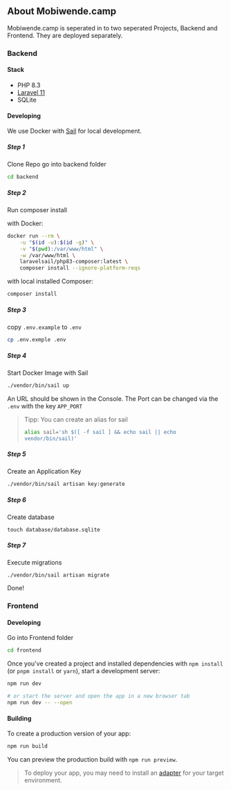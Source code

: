 
## About Mobiwende.camp

Mobiwende.camp is seperated in to two seperated Projects, Backend and Frontend. They are deployed separately.

### Backend

#### Stack
- PHP 8.3
- [Laravel 11](https://laravel.com/)
- SQLite

#### Developing
We use Docker with [Sail](https://laravel.com/docs/11.x/sail#main-content) for local development.

##### Step 1
Clone Repo
go into backend folder
```bash
cd backend
```

##### Step 2
Run composer install 

with Docker:
```bash
docker run --rm \
    -u "$(id -u):$(id -g)" \
    -v "$(pwd):/var/www/html" \
    -w /var/www/html \
    laravelsail/php83-composer:latest \
    composer install --ignore-platform-reqs
```
with local installed Composer:
```bash
composer install
```


##### Step 3
copy `.env.example` to `.env`

```bash
cp .env.exmple .env
```

##### Step 4
Start Docker Image with Sail
```bash
./vendor/bin/sail up
```
An URL should be shown in the Console. The Port can be changed via the `.env` with the key `APP_PORT`

> Tipp:
> You can create an alias for sail
> ```bash
> alias sail='sh $([ -f sail ] && echo sail || echo 
> vendor/bin/sail)'
> ```

##### Step 5

Create an Application Key
```bash
./vendor/bin/sail artisan key:generate
```

##### Step 6

Create database
```
touch database/database.sqlite
```

##### Step 7

Execute migrations
```
./vendor/bin/sail artisan migrate
```

Done!


### Frontend

#### Developing

Go into Frontend folder
```bash
cd frontend
```
Once you've created a project and installed dependencies with `npm install` (or `pnpm install` or `yarn`), start a development server:

```bash
npm run dev

# or start the server and open the app in a new browser tab
npm run dev -- --open
```

#### Building

To create a production version of your app:

```bash
npm run build
```

You can preview the production build with `npm run preview`.

> To deploy your app, you may need to install an [adapter](https://svelte.dev/docs/kit/adapters) for your target environment.
